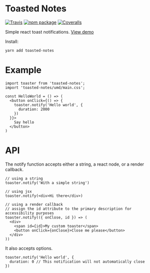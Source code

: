 # Toasted Notes

[![Travis][build-badge]][build]
[![npm package][npm-badge]][npm]
[![Coveralls][coveralls-badge]][coveralls]

Simple react toast notifications. [View demo](https://bmcmahen.github.io/toasted-notes/)

Install:

```
yarn add toasted-notes
```

[build-badge]: https://img.shields.io/travis/user/repo/master.png?style=flat-square
[build]: https://travis-ci.org/user/repo
[npm-badge]: https://img.shields.io/npm/v/npm-package.png?style=flat-square
[npm]: https://www.npmjs.org/package/npm-package
[coveralls-badge]: https://img.shields.io/coveralls/user/repo/master.png?style=flat-square
[coveralls]: https://coveralls.io/github/user/repo

# Example

```
import toaster from 'toasted-notes';
import 'toasted-notes/umd/main.css';

const HelloWorld = () => (
  <button onClick={() => {
    toaster.notify('Hello world', {
      duration: 2000
    })
  }}>
    Say hello
  </button>
)
```

# API

The notify function accepts either a string, a react node, or a render callback.

```
// using a string
toaster.notify('With a simple string')

// using jsx
toaster.notify(<div>Hi there</div>)

// using a render callback
// assign the id attribute to the primary description for accessibility purposes
toaster.notify(({ onClose, id }) => (
  <div>
    <span id={id}>My custom toaster</span>
    <button onClick={onClose}>Close me please</button>
  </div>
))
```

It also accepts options.

```
toaster.notify('Hello world', {
  duration: 0 // This notification will not automatically close
})
```
